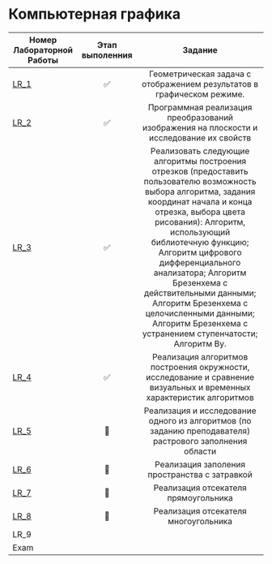 # Компьютерная графика

| Номер Лабораторной Работы  |     Этап выполенния     |      Задание     |
| ------------- |:-------------:|:-------------:|
| [LR_1](https://github.com/AndreevAA/BMSTU/tree/master/eduSem_4/computerGraphics/LR_1) | ✅ | Геометрическая задача с отображением результатов в графическом режиме. |
| [LR_2](https://github.com/AndreevAA/BMSTU/tree/master/eduSem_4/computerGraphics/LR_2) | ✅ | Программная реализация преобразований изображения на плоскости и исследование их свойств |
| [LR_3](https://github.com/AndreevAA/BMSTU/tree/master/eduSem_4/computerGraphics/LR_3) | ✅ | Реализовать следующие алгоритмы построения отрезков (предоставить пользователю возможность выбора алгоритма, задания координат начала и конца отрезка, выбора цвета рисования): Алгоритм, использующий библиотечную функцию; Алгоритм цифрового дифференциального анализатора; Алгоритм Брезенхема с действительными данными; Алгоритм Брезенхема с целочисленными данными; Алгоритм Брезенхема с устранением ступенчатости; Алгоритм Ву. |
| [LR_4](https://github.com/AndreevAA/BMSTU/tree/master/eduSem_4/computerGraphics/LR_4) | ✅ | Реализация алгоритмов построения окружности, исследование и сравнение визуальных и временных характеристик алгоритмов|
| [LR_5](https://github.com/AndreevAA/BMSTU/tree/master/eduSem_4/computerGraphics/LR_5) | 🔄 | Реализация и исследование  одного из алгоритмов (по заданию преподавателя)  растрового заполнения области |
| [LR_6](https://github.com/AndreevAA/BMSTU/tree/master/eduSem_4/computerGraphics/LR_6) | 🔄 | Реализация заполения пространства с затравкой |
| [LR_7](https://github.com/AndreevAA/BMSTU/tree/master/eduSem_4/computerGraphics/LR_7) | 🔄 | Реализация отсекателя прямоугольника |
| [LR_8](https://github.com/AndreevAA/BMSTU/tree/master/eduSem_4/computerGraphics/LR_8) | 🔄 | Реализация отсекателя многоугольника |
| LR_9 |  ||
| Exam |||

